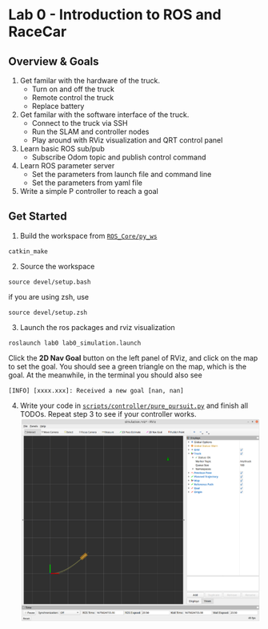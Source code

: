 # Lab 0 - Introduction to ROS and RaceCar

## Overview & Goals
1. Get familar with the hardware of the truck.
    - Turn on and off the truck
    - Remote control the truck
    - Replace battery
2. Get familar with the software interface of the truck.
    - Connect to the truck via SSH
    - Run the SLAM and controller nodes
    - Play around with RViz visualization and QRT control panel
4. Learn basic ROS sub/pub
    - Subscribe Odom topic and publish control command
5. Learn ROS parameter server
    - Set the parameters from launch file and command line
    - Set the parameters from yaml file
6. Write a simple P controller to reach a goal

## Get Started
1. Build the workspace from [`ROS_Core/py_ws`](../../..)
```
catkin_make
```
2. Source the workspace
```
source devel/setup.bash
```
if you are using zsh, use
```
source devel/setup.zsh
```
3. Launch the ros packages and rviz visualization
```
roslaunch lab0 lab0_simulation.launch
```
Click the **2D Nav Goal** button on the left panel of RViz, and click on the map to set the goal. You should see a green triangle on the map, which is the goal. At the meanwhile, in the terminal you should also see
```
[INFO] [xxxx.xxx]: Received a new goal [nan, nan]
```

4. Write your code in [`scripts/controller/pure_pursuit.py`](scripts/controller/pure_pursuit.py) and finish all TODOs. Repeat step 3 to see if your controller works.
![](assets/example.png)
